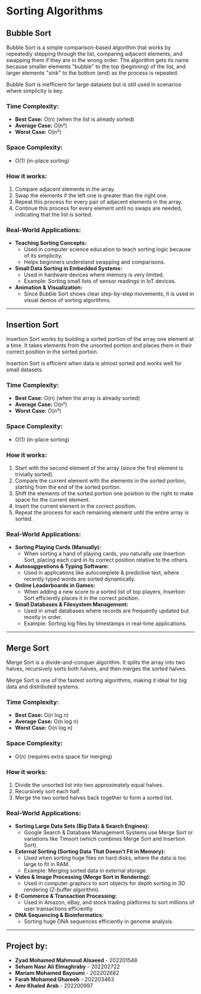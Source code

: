 # Sorting Algorithms

## Bubble Sort

Bubble Sort is a simple comparison-based algorithm that works by repeatedly stepping through the list, comparing adjacent elements, and swapping them if they are in the wrong order. The algorithm gets its name because smaller elements "bubble" to the top (beginning) of the list, and larger elements "sink" to the bottom (end) as the process is repeated.

Bubble Sort is inefficient for large datasets but is still used in scenarios where simplicity is key.

### Time Complexity:

- **Best Case:** O(n) (when the list is already sorted)
- **Average Case:** O(n²)
- **Worst Case:** O(n²)

### Space Complexity:

- O(1) (in-place sorting)

### How it works:

1. Compare adjacent elements in the array.
2. Swap the elements if the left one is greater than the right one.
3. Repeat this process for every pair of adjacent elements in the array.
4. Continue this process for every element until no swaps are needed, indicating that the list is sorted.

### Real-World Applications:

- **Teaching Sorting Concepts:**
  - Used in computer science education to teach sorting logic because of its simplicity.
  - Helps beginners understand swapping and comparisons.
- **Small Data Sorting in Embedded Systems:**
  - Used in hardware devices where memory is very limited.
  - Example: Sorting small lists of sensor readings in IoT devices.
- **Animation & Visualization:**
  - Since Bubble Sort shows clear step-by-step movements, it is used in visual demos of sorting algorithms.

---

## Insertion Sort

Insertion Sort works by building a sorted portion of the array one element at a time. It takes elements from the unsorted portion and places them in their correct position in the sorted portion.

Insertion Sort is efficient when data is almost sorted and works well for small datasets.

### Time Complexity:

- **Best Case:** O(n) (when the array is already sorted)
- **Average Case:** O(n²)
- **Worst Case:** O(n²)

### Space Complexity:

- O(1) (in-place sorting)

### How it works:

1. Start with the second element of the array (since the first element is trivially sorted).
2. Compare the current element with the elements in the sorted portion, starting from the end of the sorted portion.
3. Shift the elements of the sorted portion one position to the right to make space for the current element.
4. Insert the current element in the correct position.
5. Repeat the process for each remaining element until the entire array is sorted.

### Real-World Applications:

- **Sorting Playing Cards (Manually):**
  - When sorting a hand of playing cards, you naturally use Insertion Sort, placing each card in its correct position relative to the others.
- **Autosuggestions & Typing Software:**
  - Used in applications like autocomplete & predictive text, where recently typed words are sorted dynamically.
- **Online Leaderboards in Games:**
  - When adding a new score to a sorted list of top players, Insertion Sort efficiently places it in the correct position.
- **Small Databases & Filesystem Management:**
  - Used in small databases where records are frequently updated but mostly in order.
  - Example: Sorting log files by timestamps in real-time applications.

---

## Merge Sort

Merge Sort is a divide-and-conquer algorithm. It splits the array into two halves, recursively sorts both halves, and then merges the sorted halves.

Merge Sort is one of the fastest sorting algorithms, making it ideal for big data and distributed systems.

### Time Complexity:

- **Best Case:** O(n log n)
- **Average Case:** O(n log n)
- **Worst Case:** O(n log n)

### Space Complexity:

- O(n) (requires extra space for merging)

### How it works:

1. Divide the unsorted list into two approximately equal halves.
2. Recursively sort each half.
3. Merge the two sorted halves back together to form a sorted list.

### Real-World Applications:

- **Sorting Large Data Sets (Big Data & Search Engines):**
  - Google Search & Database Management Systems use Merge Sort or variations like Timsort (which combines Merge Sort and Insertion Sort).
- **External Sorting (Sorting Data That Doesn’t Fit in Memory):**
  - Used when sorting huge files on hard disks, where the data is too large to fit in RAM.
  - Example: Merging sorted data in external storage.
- **Video & Image Processing (Merge Sort in Rendering):**
  - Used in computer graphics to sort objects for depth sorting in 3D rendering (Z-buffer algorithm).
- **E-Commerce & Transaction Processing:**
  - Used in Amazon, eBay, and stock trading platforms to sort millions of user transactions efficiently.
- **DNA Sequencing & Bioinformatics:**
  - Sorting huge DNA sequences efficiently in genome analysis.

---

## Project by:

- **Zyad Mohamed Mahmoud Alsaeed** - 202201548
- **Seham Nasr Ali Elmaghraby** - 202202722
- **Mariam Mohamed Bayoumi** - 202202682
- **Farah Mohamed Ghareeb** - 202203463
- **Amr Khaled Arab** - 202200997

